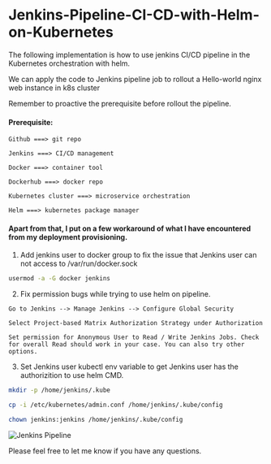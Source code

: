 # Jenkins-Pipeline-CI-CD-with-Helm-on-Kubernetes

The following implementation is how to use jenkins CI/CD pipeline in the Kubernetes orchestration with helm.

We can apply the code to Jenkins pipeline job to rollout a Hello-world nginx web instance in k8s cluster

Remember to proactive the prerequisite before rollout the pipeline.



#### Prerequisite:
```
Github ===> git repo

Jenkins ===> CI/CD management

Docker ===> container tool

Dockerhub ===> docker repo

Kubernetes cluster ===> microservice orchestration 

Helm ===> kubernetes package manager
```


#### Apart from that, I put on a few workaround of what I have encountered from my deployment provisioning.

1. Add jenkins user to docker group to fix the issue that Jenkins user can not access to /var/run/docker.sock

```Bash
usermod -a -G docker jenkins
```

2. Fix permission bugs while trying to use helm on pipeline.
```
Go to Jenkins --> Manage Jenkins --> Configure Global Security

Select Project-based Matrix Authorization Strategy under Authorization

Set permission for Anonymous User to Read / Write Jenkins Jobs. Check for overall Read should work in your case. You can also try other options.
```

3. Set Jenkins user kubectl env variable to get Jenkins user has the authorizition to use helm CMD. 
```Bash
mkdir -p /home/jenkins/.kube

cp -i /etc/kubernetes/admin.conf /home/jenkins/.kube/config

chown jenkins:jenkins /home/jenkins/.kube/config
```
![Jenkins Pipeline](https://github.com/showerlee/Jenkins-Pipeline-CI-CD-with-Helm-on-Kubernetes/blob/master/Jenkins/kube-helm-pipeline.png?raw=true "Jenkins Pipeline with Helm on Kubernetes")

Please feel free to let me know if you have any questions.

